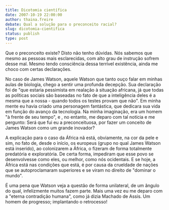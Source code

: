 ```yaml
---
title: Dicotomia científica
date: 2007-10-19 22:00:00
author: thaina.freire
debate: Qual a solução para o preconceito racial?
slug: dicotomia-cientifica
status: publish 
type: post
---
```


Que o preconceito existe? Disto não tenho dúvidas. Nós sabemos que mesmo as pessoas mais esclarecidas, com alto grau de instrução sofrem desse mal. Mesmo tendo consciência dessa terrível existência, ainda me choco com certas declarações.   

No caso de James Watson, aquele Watson que tanto ouço falar em minhas aulas de biologia, chego a sentir uma profunda decepção. Sua declaração foi de "que estaria pessimista em realação à situação africana, já que todas as políticas sociais são baseadas no fato de que a inteligência deles é a mesma que a nossa - quando todos os testes provam que não". Em minha mente eu havia criado uma personagem fantástica, que dedicara sua vida em função do avanço da tecnologia. Na minha imaginação, era um homem "à frente de seu tempo", e , no entanto, me deparo com tal notícia e me pergunto: Será que fui eu a preconceituosa, por fazer um conceito de James Watson como um grande inovador?  

A explicação para o caso da África nã está, obviamente, na cor da pele e sim, no fato de, desde o início, os europeus (grupo no qual James Watson está inserido), ao colonizarem a África, o fizeram de forma totalmente predatória e exploratória. De certa forma, impediram que esse povo se desenvolvesse como eles, ou melhor, como nós ocidentais. E se hoje, a África está nas condições que está, é por causa da crueldade de nações que se autoproclamaram superiores e se viram no direito de "dominar o mundo".  

 É uma pena que Watson veja a questão de forma unilateral, de um ângulo do qual, infelizmente muitos fazem parte. Mais uma vez eu me deparo com a "eterna contradição humana", como já dizia Machado de Assis. Um homem de progresso; implantando o retrocesso!
